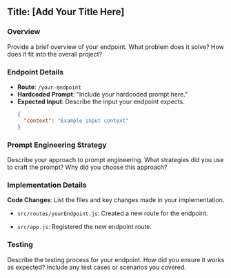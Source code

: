 ## Title: [Add Your Title Here]

### Overview

Provide a brief overview of your endpoint. What problem does it solve? How does it fit into the overall project?

### Endpoint Details

- **Route**: `/your-endpoint`
- **Hardcoded Prompt**: "Include your hardcoded prompt here."
- **Expected Input**: Describe the input your endpoint expects.
  ```json
  {
    "context": "Example input context"
  }
  ```

### Prompt Engineering Strategy

Describe your approach to prompt engineering. What strategies did you use to craft the prompt? Why did you choose this
approach?

### Implementation Details

**Code Changes**: List the files and key changes made in your implementation.

- `src/routes/yourEndpoint.js`: Created a new route for the endpoint.

- `src/app.js`: Registered the new endpoint route.

### Testing

Describe the testing process for your endpoint. How did you ensure it works as expected? Include any test cases or
scenarios you covered.

